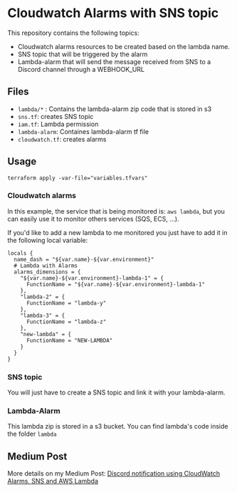 # Cloudwatch Alarms with SNS topic

This repository contains the following topics:

- Cloudwatch alarms resources to be created based on the lambda name.
- SNS topic that will be triggered by the alarm
- Lambda-alarm that will send the message received from SNS to a Discord channel through a WEBHOOK_URL

## Files

- `lambda/*` : Contains the lambda-alarm zip code that is stored in s3
- `sns.tf`: creates SNS topic
- `iam.tf`: Lambda permission
- `lambda-alarm`: Containes lambda-alarm tf file
- `cloudwatch.tf`: creates alarms

## Usage

```
terraform apply -var-file="variables.tfvars"
```

### Cloudwatch alarms
In this example, the service that is being monitored is: `aws lambda`, but you can easily use it to monitor others services (SQS, ECS, ...).

If you'd like to add a new lambda to me monitored you just have to add it in the following local variable:
```
locals {
  name_dash = "${var.name}-${var.environment}"
  # Lambda with Alarms
  alarms_dimensions = {
    "${var.name}-${var.environment}-lambda-1" = {
      FunctionName = "${var.name}-${var.environment}-lambda-1"
    },
    "lambda-2" = {
      FunctionName = "lambda-y"
    },
    "lambda-3" = {
      FunctionName = "lambda-z"
    },
    "new-lambda" = {
      FunctionName = "NEW-LAMBDA"
    }
  }
}
```

### SNS topic
You will just have to create a SNS topic and link it with your lambda-alarm.

### Lambda-Alarm
This lambda zip is stored in a s3 bucket. You can find lambda's code inside the folder `lambda`

## Medium Post

More details on my Medium Post: [Discord notification using CloudWatch Alarms, SNS and AWS Lambda](https://towardsdatascience.com/discord-notification-using-cloudwatch-alarms-sns-and-aws-lambda-71393861699f)
